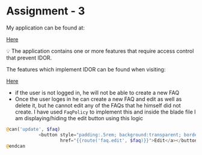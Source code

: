 # Assignment - 3

My application can be found at:

[Here](https://call-me-ishmael-portfolio.herokuapp.com)

<aside>
💡 The application contains one or more features that require access control that prevent IDOR.

</aside>

The features which implement IDOR can be found when visiting:

[Here](https://call-me-ishmael-portfolio.herokuapp.com/faq)

- if the user is not logged in, he will not be able to create a new FAQ
- Once the user loges in he can create a new FAQ and edit as well as delete it, but he cannot edit any of the FAQs that he himself did not create. I have used `FaqPolicy`  to implement this and inside the blade file I am displaying/hiding the edit button using this logic

```php
@can('update', $faq)
            <button style="padding:.5rem; background:transparent; border:none; color:#4ba0ea"><a
                    href="{{route('faq.edit', $faq)}}">Edit</a></button>
@endcan
```